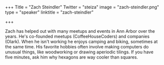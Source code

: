 +++
Title = "Zach Steindler"
Twitter = "steiza"
image = "zach-steindler.png"
type = "speaker"
linktitle = "zach-steindler"

+++

Zach has helped out with many meetups and events in Ann Arbor over the years. He's co-founded meetups (CoffeeHouseCoders) and companies (Olark). When he isn't working he enjoys camping and biking, sometimes at the same time. His favorite hobbies often involve making computers do unusual things, like woodworking or drawing aperiodic tilings. If you have five minutes, ask him why hexagons are way cooler than squares.
